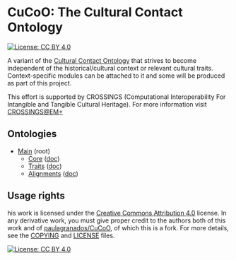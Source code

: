 # CuCoO: The Cultural Contact Ontology

[![License: CC BY 4.0](https://img.shields.io/badge/License-CC%20BY%204.0-lightgrey.svg)](https://creativecommons.org/licenses/by/4.0/)

A variant of the [Cultural Contact Ontology](http://github.com/paulagranados/CuCoO) that strives to become independent of the historical/cultural context or relevant cultural traits. Context-specific modules can be attached to it and some will be produced as part of this project.

This effort is supported by CROSSINGS (Computational Interoperability For Intangible and Tangible Cultural Heritage). For more information visit [CROSSINGS@EM+](https://www.epfl.ch/labs/emplus/projects/crossings/)

## Ontologies

* [Main](cucoo) (root)  
    - [Core](core) ([doc](https://w3id.org/lode/https://crossings.github.io/CuCoO/core?owlapi=true))
    - [Traits](traits) ([doc](https://w3id.org/lode/https://crossings.github.io/CuCoO/traits?owlapi=true))
    - [Alignments](align) ([doc](https://w3id.org/lode/https://crossings.github.io/CuCoO/align?owlapi=true))

## Usage rights

his work is licensed under the [Creative Commons Attribution 4.0](https://creativecommons.org/licenses/by/4.0/) license. In any derivative work, you must give proper credit to the authors both of this work and of [paulagranados/CuCoO](http://github.com/paulagranados/CuCoO), of which this is a fork. For more details, see the [COPYING](COPYING) and [LICENSE](LICENSE) files.

[![License: CC BY 4.0](https://licensebuttons.net/l/by/4.0/80x15.png)](https://creativecommons.org/licenses/by/4.0/)